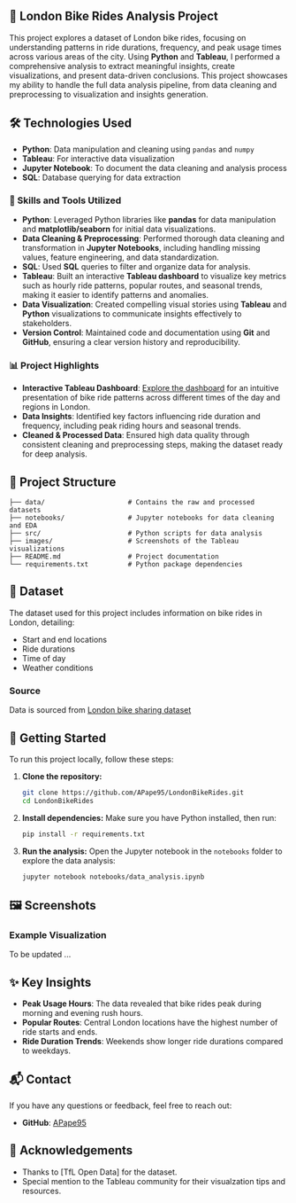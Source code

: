 ## 🚴 London Bike Rides Analysis Project

This project explores a dataset of London bike rides, focusing on understanding patterns in ride durations, frequency, and peak usage times across various areas of the city. Using **Python** and **Tableau**, I performed a comprehensive analysis to extract meaningful insights, create visualizations, and present data-driven conclusions. This project showcases my ability to handle the full data analysis pipeline, from data cleaning and preprocessing to visualization and insights generation.

## 🛠 Technologies Used
- **Python**: Data manipulation and cleaning using `pandas` and `numpy`
- **Tableau**: For interactive data visualization
- **Jupyter Notebook**: To document the data cleaning and analysis process
- **SQL**: Database querying for data extraction

### 🔧 Skills and Tools Utilized

- **Python**: Leveraged Python libraries like **pandas** for data manipulation and **matplotlib/seaborn** for initial data visualizations.
- **Data Cleaning & Preprocessing**: Performed thorough data cleaning and transformation in **Jupyter Notebooks**, including handling missing values, feature engineering, and data standardization.
- **SQL**: Used **SQL** queries to filter and organize data for analysis.
- **Tableau**: Built an interactive **Tableau dashboard** to visualize key metrics such as hourly ride patterns, popular routes, and seasonal trends, making it easier to identify patterns and anomalies.
- **Data Visualization**: Created compelling visual stories using **Tableau** and **Python** visualizations to communicate insights effectively to stakeholders.
- **Version Control**: Maintained code and documentation using **Git** and **GitHub**, ensuring a clear version history and reproducibility.

### 📊 Project Highlights

- **Interactive Tableau Dashboard**: [Explore the dashboard](https://public.tableau.com/views/LondonBikeRidesDashboard_17285879727540/Hour?:language=en-GB&publish=yes&:sid=&:redirect=auth&:display_count=n&:origin=viz_share_link) for an intuitive presentation of bike ride patterns across different times of the day and regions in London.
- **Data Insights**: Identified key factors influencing ride duration and frequency, including peak riding hours and seasonal trends.
- **Cleaned & Processed Data**: Ensured high data quality through consistent cleaning and preprocessing steps, making the dataset ready for deep analysis.


## 📁 Project Structure
```
├── data/                     # Contains the raw and processed datasets
├── notebooks/                # Jupyter notebooks for data cleaning and EDA
├── src/                      # Python scripts for data analysis
├── images/                   # Screenshots of the Tableau visualizations
├── README.md                 # Project documentation
└── requirements.txt          # Python package dependencies
```

## 💾 Dataset
The dataset used for this project includes information on bike rides in London, detailing:
- Start and end locations
- Ride durations
- Time of day
- Weather conditions

### Source
Data is sourced from [London bike sharing dataset](https://www.kaggle.com/datasets/hmavrodiev/london-bike-sharing-dataset)

## 🚀 Getting Started
To run this project locally, follow these steps:

1. **Clone the repository:**
   ```bash
   git clone https://github.com/APape95/LondonBikeRides.git
   cd LondonBikeRides
   ```

2. **Install dependencies:**
   Make sure you have Python installed, then run:
   ```bash
   pip install -r requirements.txt
   ```

3. **Run the analysis:**
   Open the Jupyter notebook in the `notebooks` folder to explore the data analysis:
   ```bash
   jupyter notebook notebooks/data_analysis.ipynb
   ```

## 🖼 Screenshots
### Example Visualization
To be updated ...

## ✨ Key Insights
- **Peak Usage Hours**: The data revealed that bike rides peak during morning and evening rush hours.
- **Popular Routes**: Central London locations have the highest number of ride starts and ends.
- **Ride Duration Trends**: Weekends show longer ride durations compared to weekdays.

## 📬 Contact
If you have any questions or feedback, feel free to reach out:
- **GitHub**: [APape95](https://github.com/APape95)

## 🙌 Acknowledgements
- Thanks to [TfL Open Data] for the dataset.
- Special mention to the Tableau community for their visualzation tips and resources.
